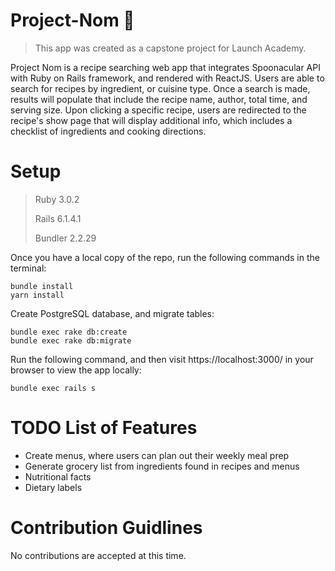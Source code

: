 # Project-Nom 🍗
> This app was created as a capstone project for Launch Academy.

Project Nom is a recipe searching web app that integrates Spoonacular API with Ruby on Rails framework, and rendered with ReactJS. Users are able to search for recipes by ingredient, or cuisine type. Once a search is made, results will populate that include the recipe name, author, total time, and serving size. Upon clicking a specific recipe, users are redirected to the recipe's show page that will display additional info, which includes a checklist of ingredients and cooking directions.

# Setup
>
> Ruby 3.0.2 
>
> Rails 6.1.4.1 
> 
> Bundler 2.2.29 
> 

Once you have a local copy of the repo, run the following commands in the terminal:
```
bundle install
yarn install
```
Create PostgreSQL database, and migrate tables:
```
bundle exec rake db:create
bundle exec rake db:migrate
```
Run the following command, and then visit https://localhost:3000/ in your browser to view the app locally:
```
bundle exec rails s
```

# TODO List of Features
- Create menus, where users can plan out their weekly meal prep
- Generate grocery list from ingredients found in recipes and menus
- Nutritional facts
- Dietary labels

# Contribution Guidlines
No contributions are accepted at this time.
